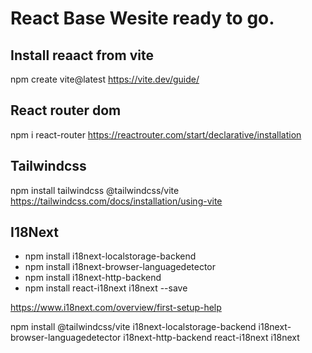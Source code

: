 # React Base Wesite ready to go.

## Install reaact from vite

npm create vite@latest
https://vite.dev/guide/

## React router dom

npm i react-router
https://reactrouter.com/start/declarative/installation

## Tailwindcss

npm install tailwindcss @tailwindcss/vite
https://tailwindcss.com/docs/installation/using-vite

## I18Next

- npm install i18next-localstorage-backend
- npm install i18next-browser-languagedetector
- npm install i18next-http-backend
- npm install react-i18next i18next --save

https://www.i18next.com/overview/first-setup-help

npm install @tailwindcss/vite i18next-localstorage-backend i18next-browser-languagedetector i18next-http-backend react-i18next i18next
